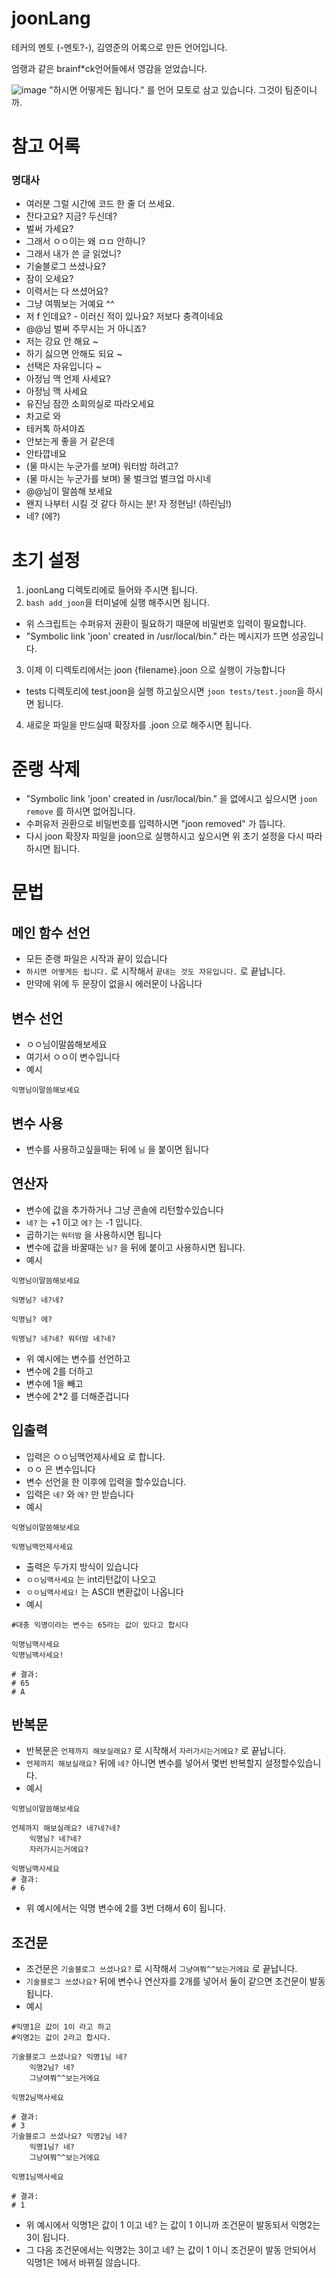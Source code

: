 # joonLang
테커의 멘토 (-멘토?-), 김영준의 어록으로 만든 언어입니다. 

엄랭과 같은 brainf*ck언어들에서 영감을 얻었습니다.

![image](https://github.com/printSANO/joonLang/assets/83595905/ea84aad1-16e0-4333-9914-68f4cb877b76)
"하시면 어떻게든 됩니다." 를 언어 모토로 삼고 있습니다. 그것이 팀준이니까.

# 참고 어록
### 명대사

- 여러분 그럴 시간에 코드 한 줄 더 쓰세요.
- 잔다고요? 지금? 두신데?
- 벌써 가세요?
- 그래서 ㅇㅇ이는 왜 ㅁㅁ 안하니?
- 그래서 내가 쓴 글 읽었니?
- 기술블로그 쓰셨나요?
- 잠이 오세요?
- 이력서는 다 쓰셨어요?
- 그냥 여쭤보는 거예요 ^^
- 저 f 인데요? - 이러신 적이 있나요? 저보다 충격이네요
- @@님 벌써 주무시는 거 아니죠?
- 저는 강요 안 해요 ~
- 하기 싫으면 안해도 되요 ~
- 선택은 자유입니다 ~
- 아정님 맥 언제 사세요?
- 아정님 맥 사세요
- 유진님 잠깐 소회의실로 따라오세요
- 차고로 와
- 테커톡 하셔야죠
- 안보는게 좋을 거 같은데
- 안타깝네요
- (물 마시는 누군가를 보며) 워터밤 하려고?
- (물 마시는 누군가를 보며) 물 벌크업 벌크업 마시네
- @@님이 말씀해 보세요
- 왠지 나부터 시킬 것 같다 하시는 분! 자 정현님! (하린님!)
- 네? (에?)

# 초기 설정
1. joonLang 디렉토리에로 들어와 주시면 됩니다.
2. `bash add_joon`을 터미널에 실행 해주시면 됩니다.
- 위 스크립트는 수퍼유저 권환이 필요하기 때문에 비밀번호 입력이 필요합니다.
- "Symbolic link 'joon' created in /usr/local/bin." 라는 메시지가 뜨면 성공입니다.
3. 이제 이 디렉토리에서는 joon {filename}.joon 으로 실행이 가능합니다
- tests 디렉토리에 test.joon을 실행 하고싶으시면 `joon tests/test.joon`을 하시면 됩니다.
4. 새로운 파일을 만드실때 확장자를 .joon 으로 해주시면 됩니다.

# 준랭 삭제
- "Symbolic link 'joon' created in /usr/local/bin." 을 없에시고 싶으시면 `joon remove` 를 하시면 없어집니다.
- 수퍼유저 권환으로 비밀번호를 입력하시면 "joon removed" 가 뜹니다.
- 다시 joon 확장자 파일을 joon으로 실행하시고 싶으시면 위 초기 설정을 다시 따라하시면 됩니다.

# 문법

## 메인 함수 선언
- 모든 준랭 파일은 시작과 끝이 있습니다
- `하시면 어떻게든 됩니다.` 로 시작해서 `끝내는 것도 자유입니다.` 로 끝납니다.
- 만약에 위에 두 문장이 없을시 에러문이 나옵니다

## 변수 선언

- ㅇㅇ님이말씀해보세요
- 여기서 ㅇㅇ이 변수입니다
- 예시
```
익명님이말씀해보세요
```
## 변수 사용
- 변수를 사용하고싶을때는 뒤에 `님` 을 붙이면 됩니다

## 연산자

- 변수에 값을 추가하거나 그냥 콘솔에 리턴할수있습니다
- `네?` 는 +1 이고 `에?` 는 -1 입니다.
- 곱하기는 `워터밤` 을 사용하시면 됩니다
- 변수에 값을 바꿀때는 `님?` 을 뒤에 붙이고 사용하시면 됩니다.
- 예시
```
익명님이말씀해보세요

익명님? 네?네?

익명님? 에?

익명님? 네?네? 워터밤 네?네?
```
- 위 예시에는 변수를 선언하고
- 변수에 2를 더하고
- 변수에 1을 빼고
- 변수에 2*2 를 더해준겁니다

## 입출력
- 입력은 ㅇㅇ님맥언제사세요 로 합니다.
- ㅇㅇ 은 변수입니다
- 변수 선언을 한 이후에 입력을 할수있습니다.
- 입력은 `네?` 와 `에?` 만 받습니다
- 예시
```
익명님이말씀해보세요

익명님맥언제사세요
```
- 출력은 두가지 방식이 있습니다
- `ㅇㅇ님맥사세요` 는 int리턴값이 나오고
- `ㅇㅇ님맥사세요!` 는 ASCII 변환값이 나옵니다
- 예시
```
#대충 익명이라는 변수는 65라는 값이 있다고 합시다

익명님맥사세요
익명님맥사세요!

# 결과:
# 65
# A
```

## 반복문
- 반복문은 `언제까지 해보실래요?` 로 시작해서 `자러가시는거에요?` 로 끝납니다.
- `언제까지 해보실래요?` 뒤에 `네?` 아니면 변수를 넣어서 몇번 반복할지 설정할수있습니다.
- 예시
```
익명님이말씀해보세요

언제까지 해보실래요? 네?네?네?
    익명님? 네?네?
    자러가시는거에요?

익명님맥사세요
# 결과:
# 6
```
- 위 예시에서는 익명 변수에 2를 3번 더해서 6이 됩니다.

## 조건문
- 조건문은 `기술블로그 쓰셨나요?` 로 시작해서 `그냥여쭤^^보는거에요` 로 끝납니다.
- `기술블로그 쓰셨나요?` 뒤에 변수나 연산자를 2개를 넣어서 둘이 같으면 조건문이 발동됩니다.
- 예시
```
#익명1은 값이 1이 라고 하고
#익명2는 값이 2라고 합시다.

기술블로그 쓰셨나요? 익명1님 네?
    익명2님? 네?
    그냥여쭤^^보는거에요

익명2님맥사세요

# 결과:
# 3
기술블로그 쓰셨나요? 익명2님 네?
    익명1님? 네?
    그냥여쭤^^보는거에요

익명1님맥사세요

# 결과:
# 1
```
- 위 예시에서 익명1은 값이 1 이고 네? 는 값이 1 이니까 조건문이 발동되서 익명2는 3이 됩니다.
- 그 다음 조건문에서는 익명2는 3이고 네? 는 값이 1 이니 조건문이 발동 안되어서 익명1은 1에서 바뀌질 않습니다.

